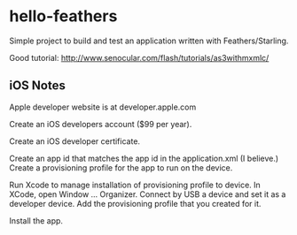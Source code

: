 hello-feathers
==============

Simple project to build and test an application written with Feathers/Starling.

Good tutorial: http://www.senocular.com/flash/tutorials/as3withmxmlc/

## iOS Notes

Apple developer website is at developer.apple.com

Create an iOS developers account ($99 per year).

Create an iOS developer certificate.

Create an app id that matches the app id in the application.xml (I believe.)
Create a provisioning profile for the app to run on the device.

Run Xcode to manage installation of provisioning profile to device.
In XCode, open Window ... Organizer.
Connect by USB a device and set it as a developer device.
Add the provisioning profile that you created for it. 

Install the app.

